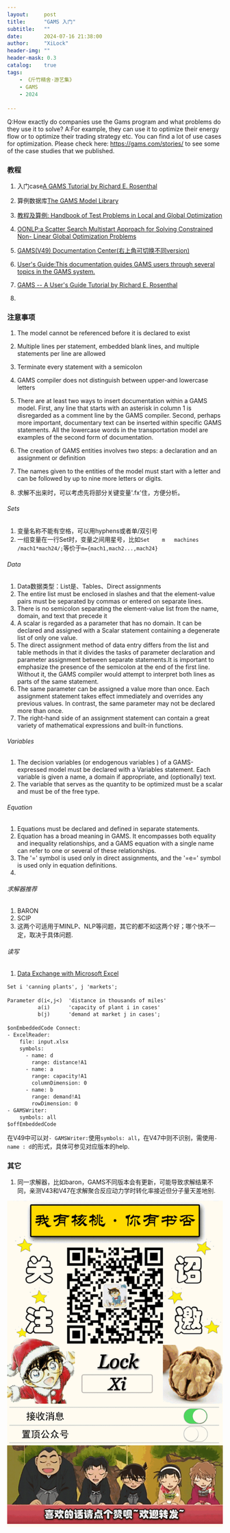 ```yaml
---
layout:     post
title:      "GAMS 入门"
subtitle:   ""
date:       2024-07-16 21:38:00
author:     "XiLock"
header-img: ""
header-mask: 0.3
catalog:    true
tags:
    - 《斤竹精舍·游艺集》
    - GAMS
    - 2024

---
```

Q:How exactly do companies use the Gams program and what problems do they use it to solve?
A:For example, they can use it to optimize their energy flow or to optimize their trading strategy etc. You can find a lot of use cases for optimization. Please check here: https://gams.com/stories/ to see some of the case studies that we published.

### 教程
1. 入门case[A GAMS Tutorial by Richard E. Rosenthal](https://www.gams.com/latest/docs/UG_Tutorial.html)
1. 算例数据库[The GAMS Model Library](https://www.gams.com/latest/gamslib_ml/libhtml/index.html#gamslib)
1. [教程及算例: Handbook of Test Problems in Local and Global Optimization](http://titan.princeton.edu/TestProblems/)
1. [OONLP:a Scatter Search Multistart Approach for Solving Constrained Non- Linear Global Optimization Problems](https://www.gams.com/archives/presentations/present_lasdon.pdf?search=cstr)

1. [GAMS(V49) Documentation Center(右上角可切换不同version)](https://www.gams.com/49/docs/index.html)

1. [User's Guide:This documentation guides GAMS users through several topics in the GAMS system.](https://www.gams.com/47/docs/UG_MAIN.html#UG_Tutorial_Examples)
1. [GAMS -- A User's Guide Tutorial by Richard E. Rosenthal](https://www.un.org/en/development/desa/policy/mdg_workshops/training_material/gams_users_guide.pdf)
1. []()

### 注意事项
1. The model cannot be referenced before it is declared to exist
1. Multiple lines per statement, embedded blank lines, and multiple statements per line are allowed
1. Terminate every statement with a semicolon
1. GAMS compiler does not distinguish between upper-and lowercase letters
1. There are at least two ways to insert documentation within a GAMS model. First, any line that starts with an asterisk in column 1 is disregarded as a comment line by the GAMS compiler. Second, perhaps more important, documentary text can be inserted within specific GAMS statements. All the lowercase words in the transportation model are examples of the second form of documentation.

1. The creation of GAMS entities involves two steps: a declaration and an assignment or definition
1. The names given to the entities of the model must start with a letter and can be followed by up to nine more letters or digits.

1. 求解不出来时，可以考虑先将部分关键变量'.fx'住，方便分析。


###### Sets
1. 变量名称不能有空格，可以用hyphens或者单/双引号
1. 一组变量在一行Set时，变量之间用星号，比如`Set    m   machines             /mach1*mach24/;`等价于`m={mach1,mach2...,mach24}`

###### Data
1. Data数据类型：List是、Tables、Direct assignments
1. The entire list must be enclosed in slashes and that the element-value pairs must be separated by commas or entered on separate lines.
1. There is no semicolon separating the element-value list from the name, domain, and text that precede it
1. A scalar is regarded as a parameter that has no domain. It can be declared and assigned with a Scalar statement containing a degenerate list of only one value.
1. The direct assignment method of data entry differs from the list and table methods in that it divides the tasks of parameter declaration and parameter assignment between separate statements.It is important to emphasize the presence of the semicolon at the end of the first line. Without it, the GAMS compiler would attempt to interpret both lines as parts of the same statement.
1. The same parameter can be assigned a value more than once. Each assignment statement takes effect immediately and overrides any previous values. In contrast, the same parameter may not be declared more than once. 
1. The right-hand side of an assignment statement can contain a great variety of mathematical expressions and built-in functions.

###### Variables
1. The decision variables (or endogenous variables ) of a GAMS-expressed model must be declared with a Variables statement. Each variable is given a name, a domain if appropriate, and (optionally) text.  
1. The variable that serves as the quantity to be optimized must be a scalar and must be of the free type. 

###### Equation
1. Equations must be declared and defined in separate statements. 
1. Equation has a broad meaning in GAMS. It encompasses both equality and inequality relationships, and a GAMS equation with a single name can refer to one or several of these relationships.
1. The '=' symbol is used only in direct assignments, and the '=e=' symbol is used only in equation definitions. 
1. 

######  求解器推荐
1. BARON
1. SCIP
1. 这两个可适用于MINLP、NLP等问题，其它的都不如这两个好；哪个快不一定，取决于具体问题.

###### 读写
1. [Data Exchange with Microsoft Excel](https://www.gams.com/48/docs/UG_DataExchange_Excel.html)


```GAMS
Set i 'canning plants', j 'markets';

Parameter d(i<,j<)  'distance in thousands of miles'
          a(i)      'capacity of plant i in cases'
          b(j)      'demand at market j in cases';

$onEmbeddedCode Connect:
- ExcelReader:
    file: input.xlsx
    symbols:
      - name: d
        range: distance!A1
      - name: a
        range: capacity!A1
        columnDimension: 0
      - name: b
        range: demand!A1
        rowDimension: 0
- GAMSWriter:
    symbols: all
$offEmbeddedCode
```

在V49中可以对`- GAMSWriter:`使用`symbols: all`，在V47中则不识别，需使用`- name : d`的形式，具体可参见对应版本的help.

### 其它
1. 同一求解器，比如baron，GAMS不同版本会有更新，可能导致求解结果不同，亲测V43和V47在求解聚合反应动力学时转化率接近但分子量天差地别.

![](/img/wc-tail.GIF)

